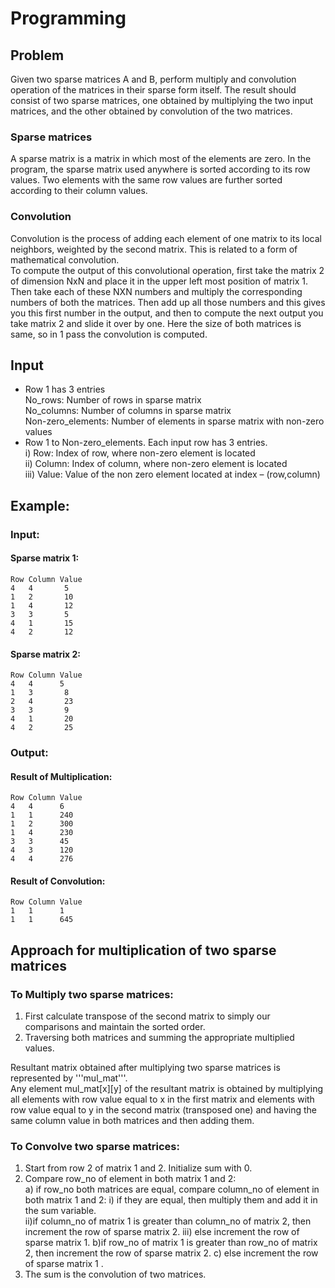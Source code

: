 # Programming 

## Problem  
Given two sparse matrices A and B, perform multiply and convolution operation of the matrices
in their sparse form itself. The result should consist of two sparse matrices, one obtained by
multiplying the two input matrices, and the other obtained by convolution of the two matrices.
### Sparse matrices
A sparse matrix is a matrix in which most of the elements are zero. In the program, the sparse matrix used anywhere is sorted according to its row values. Two elements with the same row values are further sorted according to their column values.
### Convolution
Convolution is the process of adding each element of one matrix to its local neighbors, weighted by the second matrix. This is related to a form of mathematical convolution.<br />
To compute the output of this convolutional operation, first take the matrix 2 of dimension NxN and place it in the upper left most position of matrix 1. Then take each of these NXN numbers and multiply the corresponding numbers of both the matrices. Then add up all those numbers and this gives you this first number in the output, and then to compute the next output you take matrix 2 and slide it over by one. Here the size of both matrices is same, so in 1 pass the convolution is computed.

## Input
 * Row 1 has 3 entries <br />
  No_rows: Number of rows in sparse matrix <br />
  No_columns: Number of columns in sparse matrix <br />
  Non-zero_elements: Number of elements in sparse matrix with non-zero values <br />
 * Row 1 to Non-zero_elements. Each input row has 3 entries. <br />
  i) Row: Index of row, where non-zero element is located <br />
  ii) Column: Index of column, where non-zero element is located <br />
  iii) Value: Value of the non zero element located at index – (row,column) <br />
 
## Example:
### Input:
#### Sparse matrix 1:
    Row Column Value
    4   4       5
    1   2       10
    1   4       12
    3   3       5
    4   1       15
    4   2       12
    
#### Sparse matrix 2:
    Row Column Value
    4   4      5
    1   3       8
    2   4       23
    3   3       9
    4   1       20
    4   2       25
   
### Output:
#### Result of Multiplication:
    Row Column Value
    4   4      6
    1   1      240
    1   2      300
    1   4      230
    3   3      45
    4   3      120
    4   4      276
#### Result of Convolution:
    Row Column Value
    1   1      1
    1   1      645
    

## Approach for multiplication of two sparse matrices
### To Multiply two sparse matrices: <br />
 1. First calculate transpose of the second matrix to simply our comparisons and maintain the sorted order. <br /> 
 2. Traversing both matrices and summing the appropriate multiplied values. <br />

Resultant matrix obtained after multiplying two sparse matrices is represented by '''mul_mat'''. <br />
Any element mul_mat[x][y] of the resultant matrix is obtained by multiplying all elements with row value equal to x in the first matrix and elements with row value equal to y in the second matrix (transposed one) and having the same column value in both matrices and  then adding them.
### To Convolve two sparse matrices: <br />
 1. Start from row 2 of matrix 1 and 2. Initialize sum with 0. <br /> 
 2. Compare row_no of element in both matrix 1 and 2: <br />
    a) if row_no both matrices are equal, compare column_no of element in both matrix 1 and 2:
      i) if they are equal, then multiply them and add it in the sum variable.  <br /> 
      ii)if column_no of matrix 1 is greater than column_no of matrix 2, then increment the row of sparse matrix 2.
      iii) else increment the row of sparse matrix 1.
    b)if row_no of matrix 1 is greater than row_no of matrix 2, then increment the row of sparse matrix 2.
    c) else increment the row of sparse matrix 1 .
  3. The sum is the convolution of two matrices.




